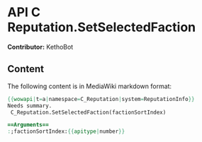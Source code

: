 # API C Reputation.SetSelectedFaction

**Contributor:** KethoBot

## Content

The following content is in MediaWiki markdown format:

```mediawiki
{{wowapi|t=a|namespace=C_Reputation|system=ReputationInfo}}
Needs summary.
 C_Reputation.SetSelectedFaction(factionSortIndex)

==Arguments==
:;factionSortIndex:{{apitype|number}}
```